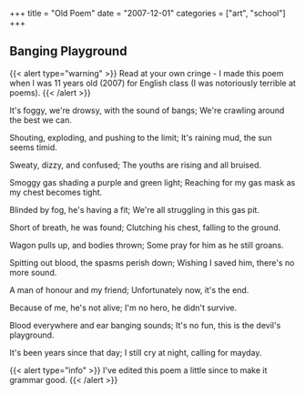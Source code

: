 +++
title = "Old Poem"
date = "2007-12-01"
categories = ["art", "school"]
+++

## Banging Playground

{{< alert type="warning" >}}
Read at your own cringe - I made this poem when I was 11 years old (2007) for English class (I was notoriously terrible at poems).
{{< /alert >}}

It's foggy, we're drowsy, with the sound of bangs;
We're crawling around the best we can.

Shouting, exploding, and pushing to the limit;
It's raining mud, the sun seems timid.

Sweaty, dizzy, and confused;
The youths are rising and all bruised.

Smoggy gas shading a purple and green light;
Reaching for my gas mask as my chest becomes tight.

Blinded by fog, he's having a fit;
We're all struggling in this gas pit.

Short of breath, he was found;
Clutching his chest, falling to the ground.

Wagon pulls up, and bodies thrown;
Some pray for him as he still groans.

Spitting out blood, the spasms perish down;
Wishing I saved him, there's no more sound.

A man of honour and my friend;
Unfortunately now, it's the end.

Because of me, he's not alive;
I'm no hero, he didn't survive.

Blood everywhere and ear banging sounds;
It's no fun, this is the devil's playground.

It's been years since that day;
I still cry at night, calling for mayday.

{{< alert type="info" >}}
I've edited this poem a little since to make it grammar good.
{{< /alert >}}
